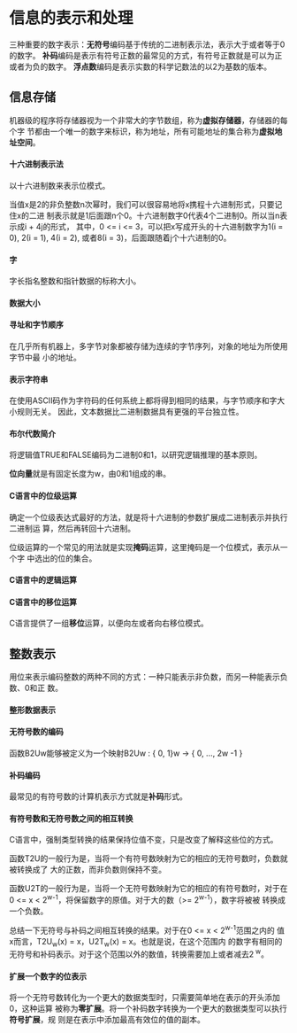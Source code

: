 信息的表示和处理
===

三种重要的数字表示：**无符号**编码基于传统的二进制表示法，表示大于或者等于0的数字。
**补码**编码是表示有符号正数的最常见的方式，有符号正数就是可以为正或者为负的数字。
**浮点数**编码是表示实数的科学记数法的以2为基数的版本。

## 信息存储

机器级的程序将存储器视为一个非常大的字节数组，称为**虚拟存储器**，存储器的每个字
节都由一个唯一的数字来标识，称为地址，所有可能地址的集合称为**虚拟地址空间**。

#### 十六进制表示法

以十六进制数来表示位模式。

当值x是2的非负整数n次幂时，我们可以很容易地将x携程十六进制形式，只要记住x的二进
制表示就是1后面跟n个0。十六进制数字0代表4个二进制0。所以当n表示成i + 4j的形式，
其中，0 <= i <= 3，可以把x写成开头的十六进制数字为1(i = 0), 2(i = 1), 4(i = 2),
或者8(i = 3)，后面跟随着j个十六进制的0。

#### 字

字长指名整数和指针数据的标称大小。

#### 数据大小

#### 寻址和字节顺序

在几乎所有机器上，多字节对象都被存储为连续的字节序列，对象的地址为所使用字节中最
小的地址。

#### 表示字符串

在使用ASCII码作为字符码的任何系统上都将得到相同的结果，与字节顺序和字大小规则无关。
因此，文本数据比二进制数据具有更强的平台独立性。

#### 布尔代数简介

将逻辑值TRUE和FALSE编码为二进制0和1，以研究逻辑推理的基本原则。

**位向量**就是有固定长度为w，由0和1组成的串。

#### C语言中的位级运算

确定一个位级表达式最好的方法，就是将十六进制的参数扩展成二进制表示并执行二进制运
算，然后再转回十六进制。

位级运算的一个常见的用法就是实现**掩码**运算，这里掩码是一个位模式，表示从一个字
中选出的位的集合。

#### C语言中的逻辑运算

#### C语言中的移位运算

C语言提供了一组**移位**运算，以便向左或者向右移位模式。

## 整数表示

用位来表示编码整数的两种不同的方式：一种只能表示非负数，而另一种能表示负数、0和正
数。

#### 整形数据表示

#### 无符号数的编码

函数B2Uw能够被定义为一个映射B2Uw : { 0, 1}w -> { 0, ..., 2w -1 }

#### 补码编码

最常见的有符号数的计算机表示方式就是**补码**形式。

#### 有符号数和无符号数之间的相互转换

C语言中，强制类型转换的结果保持位值不变，只是改变了解释这些位的方式。

函数T2U的一般行为是，当将一个有符号数映射为它的相应的无符号数时，负数就被转换成了
大的正数，而非负数则保持不变。

函数U2T的一般行为是，当将一个无符号数映射为它的相应的有符号数时，对于在0 <= x <
2<sup>w-1</sup>，将保留数字的原值。对于大的数（>= 2<sup>w-1</sup>），数字将被被
转换成一个负数。

总结一下无符号与补码之间相互转换的结果。对于在0 <= x < 2<sup>w-1</sup>范围之内的
值x而言，T2U<sub>w</sub>(x) = x，U2T<sub>w</sub>(x) = x。也就是说，在这个范围内
的数字有相同的无符号和补码表示。对于这个范围以外的数值，转换需要加上或者减去2<sup>
w</sup>。

#### 扩展一个数字的位表示

将一个无符号数转化为一个更大的数据类型时，只需要简单地在表示的开头添加0，这种运算
被称为**零扩展**。将一个补码数字转换为一个更大的数据类型可以执行**符号扩展**，规
则是在表示中添加最高有效位的值的副本。
